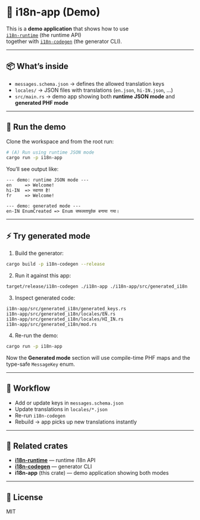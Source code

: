 # 🌟 i18n-app (Demo)

This is a **demo application** that shows how to use  
[`i18n-runtime`](https://crates.io/crates/i18n-runtime) (the runtime API)  
together with [`i18n-codegen`](https://crates.io/crates/i18n-codegen) (the generator CLI).

---

## 📦 What’s inside

- `messages.schema.json` → defines the allowed translation keys
- `locales/` → JSON files with translations (`en.json`, `hi-IN.json`, …)
- `src/main.rs` → demo app showing both **runtime JSON mode** and **generated PHF mode**

---

## 🚀 Run the demo

Clone the workspace and from the root run:

```bash
# (A) Run using runtime JSON mode
cargo run -p i18n-app
````

You’ll see output like:

```
--- demo: runtime JSON mode ---
en     => Welcome!
hi-IN  => स्वागत है!
fr     => Welcome!

--- demo: generated mode ---
en-IN EnumCreated => Enum सफलतापूर्वक बनाया गया।
```

---

## ⚡ Try generated mode

1. Build the generator:

```bash
cargo build -p i18n-codegen --release
```

2. Run it against this app:

```bash
target/release/i18n-codegen ./i18n-app ./i18n-app/src/generated_i18n
```

3. Inspect generated code:

```
i18n-app/src/generated_i18n/generated_keys.rs
i18n-app/src/generated_i18n/locales/EN.rs
i18n-app/src/generated_i18n/locales/HI_IN.rs
i18n-app/src/generated_i18n/mod.rs
```

4. Re-run the demo:

```bash
cargo run -p i18n-app
```

Now the **Generated mode** section will use compile-time PHF maps and the type-safe `MessageKey` enum.

---

## 🔄 Workflow

* Add or update keys in `messages.schema.json`
* Update translations in `locales/*.json`
* Re-run `i18n-codegen`
* Rebuild → app picks up new translations instantly

---

## 🧩 Related crates

* [**i18n-runtime**](https://crates.io/crates/i18n-runtime) — runtime i18n API
* [**i18n-codegen**](https://crates.io/crates/i18n-codegen) — generator CLI
* **i18n-app** (this crate) — demo application showing both modes

---

## 📜 License

MIT